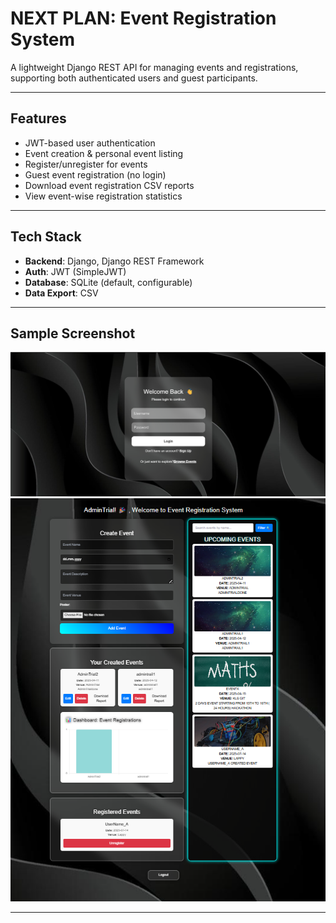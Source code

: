 # NEXT PLAN: Event Registration System

A lightweight Django REST API for managing events and registrations, supporting both authenticated users and guest participants.

---

## Features

- JWT-based user authentication  
- Event creation & personal event listing  
- Register/unregister for events  
- Guest event registration (no login)  
- Download event registration CSV reports  
- View event-wise registration statistics  

---

## Tech Stack

- **Backend**: Django, Django REST Framework  
- **Auth**: JWT (SimpleJWT)  
- **Database**: SQLite (default, configurable)  
- **Data Export**: CSV  

---

## Sample Screenshot

![NextPlan](images/image1)
![NextPlan](images/image2)

---

